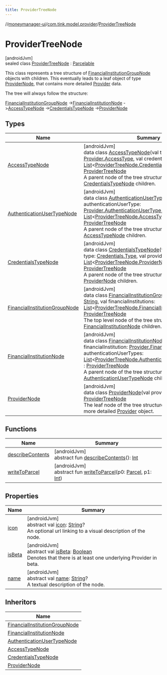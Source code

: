 ```yaml
---
title: ProviderTreeNode
---
```

//[moneymanager-ui](../../../index.html)/[com.tink.model.provider](../index.html)/[ProviderTreeNode](index.html)



# ProviderTreeNode



[androidJvm]\
sealed class [ProviderTreeNode](index.html) : [Parcelable](https://developer.android.com/reference/kotlin/android/os/Parcelable.html)

This class represents a tree structure of [FinancialInstitutionGroupNode](-financial-institution-group-node/index.html) objects with children. This eventually leads to a leaf object of type [ProviderNode](-provider-node/index.html), that contains more detailed [Provider](../-provider/index.html) data.



The tree will always follow the structure:



[FinancialInstitutionGroupNode](-financial-institution-group-node/index.html) ->[FinancialInstitutionNode](-financial-institution-node/index.html) ->[AccessTypeNode](-access-type-node/index.html) ->[CredentialsTypeNode](-credentials-type-node/index.html) ->[ProviderNode](-provider-node/index.html)



## Types


| Name | Summary |
|---|---|
| [AccessTypeNode](-access-type-node/index.html) | [androidJvm]<br>data class [AccessTypeNode](-access-type-node/index.html)(val type: [Provider.AccessType](../-provider/-access-type/index.html), val credentialsTypes: [List](https://kotlinlang.org/api/latest/jvm/stdlib/kotlin.collections/-list/index.html)&lt;[ProviderTreeNode.CredentialsTypeNode](-credentials-type-node/index.html)&gt;) : [ProviderTreeNode](index.html)<br>A parent node of the tree structure, with a list of [CredentialsTypeNode](-credentials-type-node/index.html) children. |
| [AuthenticationUserTypeNode](-authentication-user-type-node/index.html) | [androidJvm]<br>data class [AuthenticationUserTypeNode](-authentication-user-type-node/index.html)(val authenticationUserType: [Provider.AuthenticationUserType](../-provider/-authentication-user-type/index.html), val accessTypes: [List](https://kotlinlang.org/api/latest/jvm/stdlib/kotlin.collections/-list/index.html)&lt;[ProviderTreeNode.AccessTypeNode](-access-type-node/index.html)&gt;) : [ProviderTreeNode](index.html)<br>A parent node of the tree structure, with a list of [AccessTypeNode](-access-type-node/index.html) children. |
| [CredentialsTypeNode](-credentials-type-node/index.html) | [androidJvm]<br>data class [CredentialsTypeNode](-credentials-type-node/index.html)(val name: [String](https://kotlinlang.org/api/latest/jvm/stdlib/kotlin/-string/index.html)?, val type: [Credentials.Type](../../com.tink.model.credentials/-credentials/-type/index.html), val providers: [List](https://kotlinlang.org/api/latest/jvm/stdlib/kotlin.collections/-list/index.html)&lt;[ProviderTreeNode.ProviderNode](-provider-node/index.html)&gt;) : [ProviderTreeNode](index.html)<br>A parent node of the tree structure, with a list of [ProviderNode](-provider-node/index.html) children. |
| [FinancialInstitutionGroupNode](-financial-institution-group-node/index.html) | [androidJvm]<br>data class [FinancialInstitutionGroupNode](-financial-institution-group-node/index.html)(val name: [String](https://kotlinlang.org/api/latest/jvm/stdlib/kotlin/-string/index.html), val financialInstitutions: [List](https://kotlinlang.org/api/latest/jvm/stdlib/kotlin.collections/-list/index.html)&lt;[ProviderTreeNode.FinancialInstitutionNode](-financial-institution-node/index.html)&gt;) : [ProviderTreeNode](index.html)<br>The top level node of the tree structure, with a list of [FinancialInstitutionNode](-financial-institution-node/index.html) children. |
| [FinancialInstitutionNode](-financial-institution-node/index.html) | [androidJvm]<br>data class [FinancialInstitutionNode](-financial-institution-node/index.html)(val financialInstitution: [Provider.FinancialInstitution](../-provider/-financial-institution/index.html), val authenticationUserTypes: [List](https://kotlinlang.org/api/latest/jvm/stdlib/kotlin.collections/-list/index.html)&lt;[ProviderTreeNode.AuthenticationUserTypeNode](-authentication-user-type-node/index.html)&gt;) : [ProviderTreeNode](index.html)<br>A parent node of the tree structure, with a list of [AuthenticationUserTypeNode](-authentication-user-type-node/index.html) children. |
| [ProviderNode](-provider-node/index.html) | [androidJvm]<br>data class [ProviderNode](-provider-node/index.html)(val provider: [Provider](../-provider/index.html)) : [ProviderTreeNode](index.html)<br>The leaf node of the tree structure, containing the more detailed [Provider](../-provider/index.html) object. |


## Functions


| Name | Summary |
|---|---|
| [describeContents](../../com.tink.service.provider/-provider-filter/index.html#-1578325224%2FFunctions%2F1000845458) | [androidJvm]<br>abstract fun [describeContents](../../com.tink.service.provider/-provider-filter/index.html#-1578325224%2FFunctions%2F1000845458)(): [Int](https://kotlinlang.org/api/latest/jvm/stdlib/kotlin/-int/index.html) |
| [writeToParcel](../../com.tink.service.provider/-provider-filter/index.html#-1754457655%2FFunctions%2F1000845458) | [androidJvm]<br>abstract fun [writeToParcel](../../com.tink.service.provider/-provider-filter/index.html#-1754457655%2FFunctions%2F1000845458)(p0: [Parcel](https://developer.android.com/reference/kotlin/android/os/Parcel.html), p1: [Int](https://kotlinlang.org/api/latest/jvm/stdlib/kotlin/-int/index.html)) |


## Properties


| Name | Summary |
|---|---|
| [icon](icon.html) | [androidJvm]<br>abstract val [icon](icon.html): [String](https://kotlinlang.org/api/latest/jvm/stdlib/kotlin/-string/index.html)?<br>An optional url linking to a visual description of the node. |
| [isBeta](is-beta.html) | [androidJvm]<br>abstract val [isBeta](is-beta.html): [Boolean](https://kotlinlang.org/api/latest/jvm/stdlib/kotlin/-boolean/index.html)<br>Denotes that there is at least one underlying Provider in beta. |
| [name](name.html) | [androidJvm]<br>abstract val [name](name.html): [String](https://kotlinlang.org/api/latest/jvm/stdlib/kotlin/-string/index.html)?<br>A textual description of the node. |


## Inheritors


| Name |
|---|
| [FinancialInstitutionGroupNode](-financial-institution-group-node/index.html) |
| [FinancialInstitutionNode](-financial-institution-node/index.html) |
| [AuthenticationUserTypeNode](-authentication-user-type-node/index.html) |
| [AccessTypeNode](-access-type-node/index.html) |
| [CredentialsTypeNode](-credentials-type-node/index.html) |
| [ProviderNode](-provider-node/index.html) |

